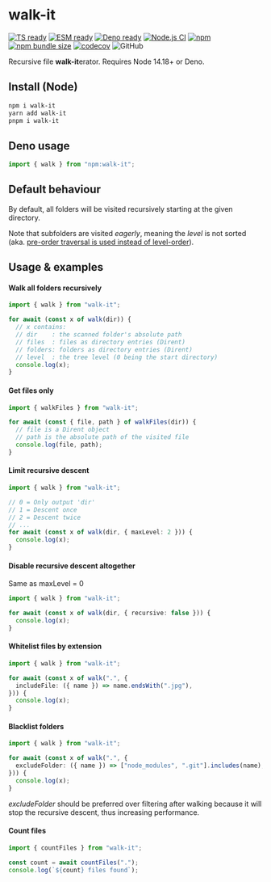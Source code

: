 # walk-it

[![TS ready](https://img.shields.io/static/v1?label=&message=TS+ready&color=000000&logo=typescript)]()
[![ESM ready](https://img.shields.io/static/v1?label=&message=ESM+ready&color=%23000000&logo=javascript)]()
[![Deno ready](https://img.shields.io/static/v1?label=&message=Deno+ready&color=%23000000&logo=deno)]()
[![Node.js CI](https://github.com/marvin-j97/walk-it/actions/workflows/node.js.yml/badge.svg)](https://github.com/marvin-j97/walk-it/actions/workflows/node.js.yml)
[![npm](https://img.shields.io/npm/v/walk-it)](https://www.npmjs.com/package/walk-it)
[![npm bundle size](https://img.shields.io/bundlephobia/minzip/walk-it)](https://bundlephobia.com/package/walk-it)
[![codecov](https://codecov.io/gh/marvin-j97/walk-it/branch/master/graph/badge.svg?token=ExVQZnlhqk)](https://codecov.io/gh/marvin-j97/walk-it)
![GitHub](https://img.shields.io/github/license/marvin-j97/walk-it)

Recursive file **walk-it**erator. Requires Node 14.18+ or Deno.

## Install (Node)

```bash
npm i walk-it
yarn add walk-it
pnpm i walk-it
```

## Deno usage

```typescript
import { walk } from "npm:walk-it";
```

## Default behaviour

By default, all folders will be visited recursively starting at the given directory.

Note that subfolders are visited _eagerly_, meaning the _level_ is not sorted (aka. [pre-order traversal is used instead of level-order](https://en.wikipedia.org/wiki/Tree_traversal)).

## Usage & examples

#### Walk all folders recursively

```typescript
import { walk } from "walk-it";

for await (const x of walk(dir)) {
  // x contains:
  // dir    : the scanned folder's absolute path
  // files  : files as directory entries (Dirent)
  // folders: folders as directory entries (Dirent)
  // level  : the tree level (0 being the start directory)
  console.log(x);
}
```

#### Get files only

```typescript
import { walkFiles } from "walk-it";

for await (const { file, path } of walkFiles(dir)) {
  // file is a Dirent object
  // path is the absolute path of the visited file
  console.log(file, path);
}
```

#### Limit recursive descent

```typescript
import { walk } from "walk-it";

// 0 = Only output 'dir'
// 1 = Descent once
// 2 = Descent twice
// ...
for await (const x of walk(dir, { maxLevel: 2 })) {
  console.log(x);
}
```

#### Disable recursive descent altogether

Same as maxLevel = 0

```typescript
import { walk } from "walk-it";

for await (const x of walk(dir, { recursive: false })) {
  console.log(x);
}
```

#### Whitelist files by extension

```typescript
import { walk } from "walk-it";

for await (const x of walk(".", {
  includeFile: ({ name }) => name.endsWith(".jpg"),
})) {
  console.log(x);
}
```

#### Blacklist folders

```typescript
import { walk } from "walk-it";

for await (const x of walk(".", {
  excludeFolder: ({ name }) => ["node_modules", ".git"].includes(name),
})) {
  console.log(x);
}
```

_excludeFolder_ should be preferred over filtering after walking because it will stop the recursive descent, thus increasing performance.

#### Count files

```typescript
import { countFiles } from "walk-it";

const count = await countFiles(".");
console.log(`${count} files found`);
```
